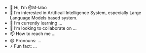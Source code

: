 - 👋 Hi, I’m @M-labo
- 👀 I’m interested in Artificail Intelligence System, especially Large Language Models based system.
- 🌱 I’m currently learning ...
- 💞️ I’m looking to collaborate on ...
- 📫 How to reach me ...
- 😄 Pronouns: ...
- ⚡ Fun fact: ...

<!---
MsanMsan/MsanMsan is a ✨ special ✨ repository because its `README.md` (this file) appears on your GitHub profile.
You can click the Preview link to take a look at your changes.
--->
